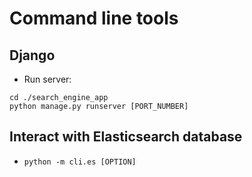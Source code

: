 # Command line tools
## Django
+ Run server: 
```
cd ./search_engine_app
python manage.py runserver [PORT_NUMBER]
```


## Interact with Elasticsearch database
+ `python -m cli.es [OPTION]`
